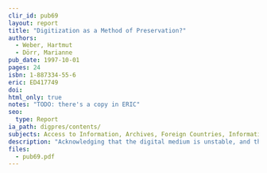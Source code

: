 ```yaml
---
clir_id: pub69
layout: report
title: "Digitization as a Method of Preservation?"
authors: 
  - Weber, Hartmut
  - Dörr, Marianne
pub_date: 1997-10-01
pages: 24
isbn: 1-887334-55-6
eric: ED417749
doi:
html_only: true
notes: "TODO: there's a copy in ERIC"
seo:
  type: Report
ia_path: digpres/contents/
subjects: Access to Information, Archives, Foreign Countries, Information Management, Information Storage, Information Technology, Microfilm, Microreproduction, Nonprint Media, Preservation, Reference Materials
description: "Acknowledging that the digital medium is unstable, and therefore risky as a preservation medium, the report investigates how digitizing and microfilming can be combined to achieve both optimal access and maximum preservation."
files:
  - pub69.pdf
---
```

